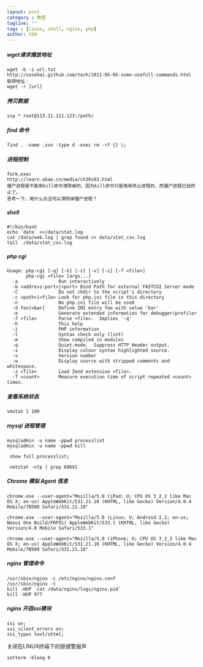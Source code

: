 ```yaml
---
layout: post
category : 教程
tagline: ""
tags : [linux, shell, nginx, php]
author: SSH
---
```


##### wget请求播放地址

    wget -b -i url.txt 
    http://sesehai.github.com/tech/2011-05-05-some-usefull-commands.html
    取得地址：
    wget -r [url]


##### 拷贝数据

    scp * root@113.11.111.123:/path/
<!--break-->

##### find 命令

    find . -name .svn -type d -exec rm -rf {} \;

##### 进程控制

    fork,exec
    http://learn.akae.cn/media/ch30s03.html
    僵尸进程是不能用kill命令清除掉的，因为kill命令只是用来终止进程的，而僵尸进程已经终止了。
    思考一下，用什么办法可以清除掉僵尸进程？


##### shell

    #!/bin/bash
    echo `date` >>/data/stat.log
    cat /data/web.log | grep found >> data/stat_csv.log
    tail  /data/stat_csv.log

##### php cgi

    Usage: php-cgi [-q] [-h] [-s] [-v] [-i] [-f <file>]
           php-cgi <file> [args...]
      -a               Run interactively
      -b <address:port>|<port> Bind Path for external FASTCGI Server mode
      -C               Do not chdir to the script's directory
      -c <path>|<file> Look for php.ini file in this directory
      -n               No php.ini file will be used
      -d foo[=bar]     Define INI entry foo with value 'bar'
      -e               Generate extended information for debugger/profiler
      -f <file>        Parse <file>.  Implies `-q'
      -h               This help
      -i               PHP information
      -l               Syntax check only (lint)
      -m               Show compiled in modules
      -q               Quiet-mode.  Suppress HTTP Header output.
      -s               Display colour syntax highlighted source.
      -v               Version number
      -w               Display source with stripped comments and whitespace.
      -z <file>        Load Zend extension <file>.
      -T <count>       Measure execution time of script repeated <count> times.

 
##### 查看系统状态

    vmstat 1 100 
 
##### mysql 进程管理

    mysqladmin -u name -ppwd processlist
    mysqladmin -u name -ppwd kill 

     show full processlist;

     netstat -ntp | grep 60691


##### Chrome 模拟 Agent 信息

    chrome.exe --user-agent="Mozilla/5.0 (iPad; U; CPU OS 3_2_2 like Mac OS X; en-us) AppleWebKit/531.21.10 (KHTML, like Gecko) Version/4.0.4 Mobile/7B500 Safari/531.21.10"

    chrome.exe --user-agent="Mozilla/5.0 (Linux; U; Android 2.2; en-us; Nexus One Build/FRF91) AppleWebKit/533.1 (KHTML, like Gecko) Version/4.0 Mobile Safari/533.1"

    chrome.exe --user-agent="Mozilla/5.0 (iPhone; U; CPU OS 3_2_2 like Mac OS X; en-us) AppleWebKit/531.21.10 (KHTML, like Gecko) Version/4.0.4 Mobile/7B500 Safari/531.21.10"


##### nginx 管理命令

    /usr/sbin/nginx -c /etc/nginx/nginx.conf
    /usr/sbin/nginx -t
    kill -HUP `cat /data/nginx/logs/nginx.pid`
    kill -HUP 977

##### nginx 开启ssi模块

    ssi on;
    ssi_silent_errors on;
    ssi_types text/shtml;

关闭在LINUX终端下的按键警报声

    setterm -bleng 0
 
